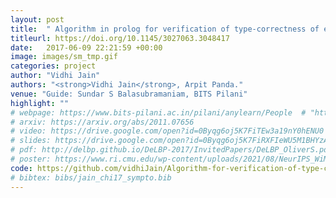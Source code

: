 ```yaml
---
layout: post
title:  " Algorithm in prolog for verification of type-correctness of expressions"
titleurl: https://doi.org/10.1145/3027063.3048417
date:   2017-06-09 22:21:59 +00:00
image: images/sm_tmp.gif
categories: project
author: "Vidhi Jain"
authors: "<strong>Vidhi Jain</strong>, Arpit Panda."
venue: "Guide: Sundar S Balasubramaniam, BITS Pilani"
highlight: ""
# webpage: https://www.bits-pilani.ac.in/pilani/anylearn/People  # "https://sites.google.com/andrew.cmu.edu/ttp/home"
# arxiv: https://arxiv.org/abs/2011.07656
# video: https://drive.google.com/open?id=0Byqg6oj5K7FiTEw3a19nY0hENU0
# slides: https://drive.google.com/open?id=0Byqg6oj5K7FiRXFIeWU5M1BHYzA
# pdf: http://delbp.github.io/DeLBP-2017/InvitedPapers/DeLBP_OliverS.pdf
# poster: https://www.ri.cmu.edu/wp-content/uploads/2021/08/NeurIPS_WiML.pdf
code: https://github.com/vidhiJain/Algorithm-for-verification-of-type-correctness-of-expressions.git
# bibtex: bibs/jain_chi17_sympto.bib
---
```

